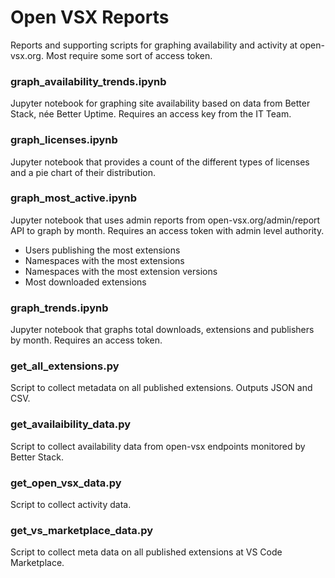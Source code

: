 # Open VSX Reports  
Reports and supporting scripts for graphing availability and activity at open-vsx.org. Most require some sort of access token.

### graph_availability_trends.ipynb
Jupyter notebook for graphing site availability based on data from Better Stack, née Better Uptime. Requires an access key from the IT Team. 

### graph_licenses.ipynb
Jupyter notebook that provides a count of the different types of licenses and a pie chart of their distribution.

### graph_most_active.ipynb
Jupyter notebook that uses admin reports from open-vsx.org/admin/report API to graph by month. Requires an access token with admin level authority.
- Users publishing the most extensions
- Namespaces with the most extensions
- Namespaces with the most extension versions
- Most downloaded extensions

### graph_trends.ipynb
Jupyter notebook that graphs total downloads, extensions and publishers by month. Requires an access token.

### get_all_extensions.py
Script to collect metadata on all published extensions. Outputs JSON and CSV.

### get_availaibility_data.py
Script to collect availability data from open-vsx endpoints monitored by Better Stack.

### get_open_vsx_data.py
Script to collect activity data.

### get_vs_marketplace_data.py
Script to collect meta data on all published extensions at VS Code Marketplace.

